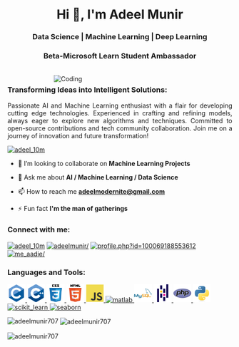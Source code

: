 <h1 align="center">Hi 👋, I'm Adeel Munir</h1>
<h3 align="center">Data Science | Machine Learning | Deep Learning </h3>
<h3 align="center">Beta-Microsoft Learn Student Ambassador</h3>
<br>
<img align="right" alt="Coding" width="400" src="https://media.tenor.com/rePDfDWO3XoAAAAd/hacking.gif">

<h3 align="centre">Transforming Ideas into Intelligent Solutions:</h3>
<p style="text-align: justify;">Passionate AI and Machine Learning enthusiast with a flair for developing cutting edge technologies. Experienced in crafting and refining models, always eager to explore new algorithms and techniques. Committed to open-source contributions and tech community collaboration. Join me on a journey of innovation and future transformation!</p>

<p align="left"> <a href="https://twitter.com/adeel_10m" target="blank"><img src="https://img.shields.io/twitter/follow/adeel_10m?logo=twitter&style=for-the-badge" alt="adeel_10m" /></a> </p>

- 👯 I’m looking to collaborate on **Machine Learning Projects**

- 💬 Ask me about **AI / Machine Learning / Data Science**

- 📫 How to reach me **adeelmodernite@gmail.com**

- ⚡ Fun fact **I'm the man of gatherings**

<h3 align="left">Connect with me:</h3>
<p align="left">
<a href="https://twitter.com/adeel_10m" target="blank"><img align="center" src="https://raw.githubusercontent.com/rahuldkjain/github-profile-readme-generator/master/src/images/icons/Social/twitter.svg" alt="adeel_10m" height="30" width="40" /></a>
<a href="https://linkedin.com/in/adeelmunir/" target="blank"><img align="center" src="https://raw.githubusercontent.com/rahuldkjain/github-profile-readme-generator/master/src/images/icons/Social/linked-in-alt.svg" alt="adeelmunir/" height="30" width="40" /></a>
<a href="https://fb.com/profile.php?id=100069188553612" target="blank"><img align="center" src="https://raw.githubusercontent.com/rahuldkjain/github-profile-readme-generator/master/src/images/icons/Social/facebook.svg" alt="profile.php?id=100069188553612" height="30" width="40" /></a>
<a href="https://instagram.com/me_aadie/" target="blank"><img align="center" src="https://raw.githubusercontent.com/rahuldkjain/github-profile-readme-generator/master/src/images/icons/Social/instagram.svg" alt="me_aadie/" height="30" width="40" /></a>
</p>

<h3 align="left">Languages and Tools:</h3>
<p align="left"> <a href="https://www.cprogramming.com/" target="_blank" rel="noreferrer"> <img src="https://raw.githubusercontent.com/devicons/devicon/master/icons/c/c-original.svg" alt="c" width="40" height="40"/> </a> <a href="https://www.w3schools.com/cpp/" target="_blank" rel="noreferrer"> <img src="https://raw.githubusercontent.com/devicons/devicon/master/icons/cplusplus/cplusplus-original.svg" alt="cplusplus" width="40" height="40"/> </a> <a href="https://www.w3schools.com/css/" target="_blank" rel="noreferrer"> <img src="https://raw.githubusercontent.com/devicons/devicon/master/icons/css3/css3-original-wordmark.svg" alt="css3" width="40" height="40"/> </a> <a href="https://www.w3.org/html/" target="_blank" rel="noreferrer"> <img src="https://raw.githubusercontent.com/devicons/devicon/master/icons/html5/html5-original-wordmark.svg" alt="html5" width="40" height="40"/> </a> <a href="https://developer.mozilla.org/en-US/docs/Web/JavaScript" target="_blank" rel="noreferrer"> <img src="https://raw.githubusercontent.com/devicons/devicon/master/icons/javascript/javascript-original.svg" alt="javascript" width="40" height="40"/> </a> <a href="https://www.mathworks.com/" target="_blank" rel="noreferrer"> <img src="https://upload.wikimedia.org/wikipedia/commons/2/21/Matlab_Logo.png" alt="matlab" width="40" height="40"/> </a> <a href="https://www.mysql.com/" target="_blank" rel="noreferrer"> <img src="https://raw.githubusercontent.com/devicons/devicon/master/icons/mysql/mysql-original-wordmark.svg" alt="mysql" width="40" height="40"/> </a> <a href="https://pandas.pydata.org/" target="_blank" rel="noreferrer"> <img src="https://raw.githubusercontent.com/devicons/devicon/2ae2a900d2f041da66e950e4d48052658d850630/icons/pandas/pandas-original.svg" alt="pandas" width="40" height="40"/> </a> <a href="https://www.php.net" target="_blank" rel="noreferrer"> <img src="https://raw.githubusercontent.com/devicons/devicon/master/icons/php/php-original.svg" alt="php" width="40" height="40"/> </a> <a href="https://www.python.org" target="_blank" rel="noreferrer"> <img src="https://raw.githubusercontent.com/devicons/devicon/master/icons/python/python-original.svg" alt="python" width="40" height="40"/> </a> <a href="https://scikit-learn.org/" target="_blank" rel="noreferrer"> <img src="https://upload.wikimedia.org/wikipedia/commons/0/05/Scikit_learn_logo_small.svg" alt="scikit_learn" width="40" height="40"/> </a> <a href="https://seaborn.pydata.org/" target="_blank" rel="noreferrer"> <img src="https://seaborn.pydata.org/_images/logo-mark-lightbg.svg" alt="seaborn" width="40" height="40"/> </a> </p>

<p><img align="left" src="https://github-readme-stats.vercel.app/api/top-langs?username=adeelmunir707&show_icons=true&locale=en&layout=compact" alt="adeelmunir707" /></p>

<p>&nbsp;<img align="center" src="https://github-readme-stats.vercel.app/api?username=adeelmunir707&show_icons=true&locale=en" alt="adeelmunir707" /></p>

<p><img align="center" src="https://github-readme-streak-stats.herokuapp.com/?user=adeelmunir707&" alt="adeelmunir707" /></p>
